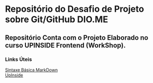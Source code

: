 # Repositório do Desafio de Projeto sobre Git/GitHub DIO.ME


## Repositório Conta com o Projeto Elaborado no curso UPINSIDE Frontend (WorkShop).

### Links Úteis
[Sintaxe Básica MarkDown](https://www.markdownguide.org/basic-syntax/) \
[UpInside](https://www.upinside.com.br/)
